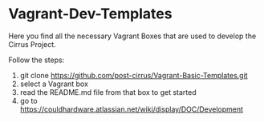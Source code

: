 # Vagrant-Dev-Templates

Here you find all the necessary Vagrant Boxes that are used to develop the Cirrus Project.

Follow the steps: 

1. git clone  https://github.com/post-cirrus/Vagrant-Basic-Templates.git
2. select a Vagrant box
3. read the README.md file from that box to get started
4. go to https://couldhardware.atlassian.net/wiki/display/DOC/Development
